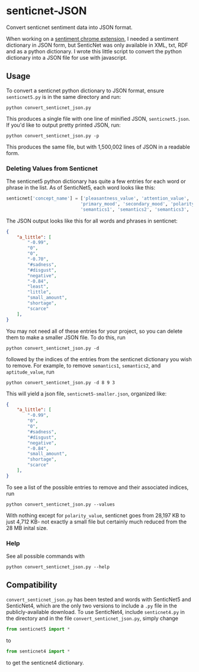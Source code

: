 # senticnet-JSON
Convert senticnet sentiment data into JSON format. 

When working on a [sentiment chrome extension](https://github.com/CBR0MS/nlpExtension), I needed a sentiment dictionary in JSON form, but SenticNet was only available in XML, txt, RDF and as a python dictionary. I wrote this little script to convert the python dictionary into a JSON file for use with javascript.  

## Usage 

To convert a senticnet python dictionary to JSON format, ensure `senticnet5.py` is in the same directory and run: 
```
python convert_senticnet_json.py
```
This produces a single file with one line of minified JSON, `senticnet5.json`. 
If you'd like to output pretty printed JSON, run:
```
python convert_senticnet_json.py -p
```
This produces the same file, but with 1,500,002 lines of JSON in a readable form.
### Deleting Values from Senticnet

The senticnet5 python dictionary has quite a few entries for each word or phrase in the list. As of SenticNet5, each word looks like this:
```python
senticnet['concept_name'] = ['pleasantness_value', 'attention_value', 'sensitivity_value','aptitude_value', 
                            'primary_mood', 'secondary_mood', 'polarity_label', 'polarity_value', 
                            'semantics1', 'semantics2', 'semantics3', 'semantics4', 'semantics5'] 
```
The JSON output looks like this for all words and phrases in senticnet:
```json
{
    "a_little": [
        "-0.99",
        "0",
        "0",
        "-0.70",
        "#sadness",
        "#disgust",
        "negative",
        "-0.84",
        "least",
        "little",
        "small_amount",
        "shortage",
        "scarce"
    ],
}
```
You may not need all of these entries for your project, so you can delete them to make a smaller JSON file. To do this, run
```
python convert_senticnet_json.py -d 
```
followed by the indices of the entries from the senticnet dictionary you wish to remove. For example, to remove `semantics1`, `semantics2`, and `aptitude_value`, run 
```
python convert_senticnet_json.py -d 8 9 3 
``` 
This will yield a json file, `senticnet5-smaller.json`, organized like: 
```json
{
    "a_little": [
        "-0.99",
        "0",
        "0",
        "#sadness",
        "#disgust",
        "negative",
        "-0.84",
        "small_amount",
        "shortage",
        "scarce"
    ],
}
```
To see a list of the possible entries to remove and their associated indices, run 
```
python convert_senticnet_json.py --values
```

With nothing except for `polarity_value`, senticnet goes from 28,197 KB to just 4,712 KB- not exactly a small file but certainly much reduced from the 28 MB inital size. 

### Help 
See all possible commands with 
```
python convert_senticnet_json.py --help
```

## Compatibility 
`convert_senticnet_json.py` has been tested and words with SenticNet5 and SenticNet4, which are the only two versions to include a `.py` file in the publicly-available download. To use SenticNet4, include `senticnet4.py` in the directory and in the file `convert_senticnet_json.py`, simply change 
```python
from senticnet5 import *
```
to 
```python
from senticnet4 import *
```
to get the senticnet4 dictionary. 